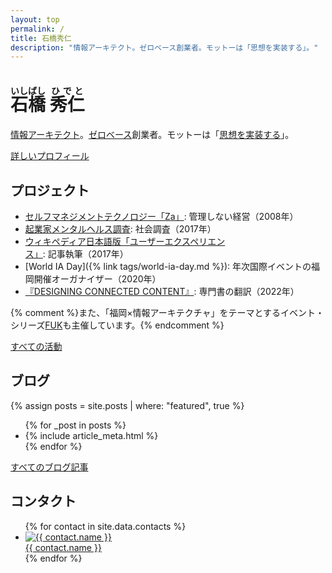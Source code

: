 ```yaml
---
layout: top
permalink: /
title: 石橋秀仁
description: "情報アーキテクト。ゼロベース創業者。モットーは「思想を実装する」。"
---
```


# <ruby><rb>石橋</rb><rt>いしばし</rt></ruby> <ruby><rb>秀仁</rb><rt>ひでと</rt></ruby>

[情報アーキテクト](/blog/2014/04/25/future-of-information-architect.html)。[ゼロベース](https://www.zerobase.jp/)創業者。モットーは「[思想を実装する](/about/philosophy.html)」。

[詳しいプロフィール](/about/me.html)

## プロジェクト

- [セルフマネジメントテクノロジー「Za」](https://www.zerobase.jp/za/): 管理しない経営（2008年）
- [起業家メンタルヘルス調査](https://www.zerobase.jp/works/2017/08/09/startup-mental-research-result.html): 社会調査（2017年）
- [ウィキペディア日本語版「ユーザーエクスペリエンス」](https://www.zerobase.jp/2017/09/20/wikipedia-user-experience.html): 記事執筆（2017年）
- [World IA Day]({% link tags/world-ia-day.md %}): 年次国際イベントの福岡開催オーガナイザー（2020年）
-  [『DESIGNING CONNECTED CONTENT』](https://www.zerobase.jp/2022/02/08/designing-connected-content.html): 専門書の翻訳（2022年）

{% comment %}また、「福岡×情報アーキテクチャ」をテーマとするイベント・シリーズ[FUK](https://fukfuk.peatix.com/)も主催しています。{% endcomment %}

[すべての活動](/activity/)


## ブログ

{% assign posts = site.posts | where: "featured", true %}

<ul class="featured posts">
  {% for _post in posts %}
    <li class="post item">{% include article_meta.html %}</li>
  {% endfor %}
</ul>

[すべてのブログ記事](/blog/)


## コンタクト

<ul class="contacts">
  {% for contact in site.data.contacts %}
    <li><a href="{{ contact.link }}"><img alt="{{ contact.name }}" src="{{ contact.thumbnail }}"><br>{{ contact.name }}</a></li>
  {% endfor %}
</ul>


